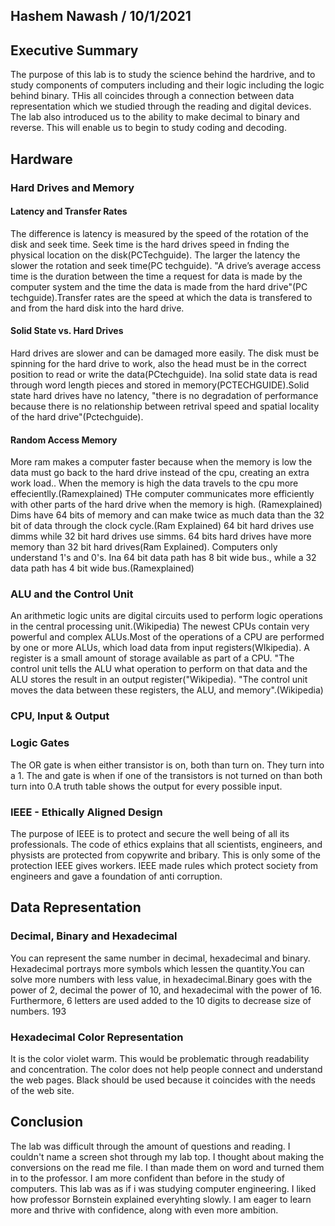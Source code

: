 ## Hashem Nawash / 10/1/2021

## Executive Summary 
The purpose of this lab is to study the science behind the hardrive, and to study components of computers including and their logic including  the logic behind binary. THis all coincides through a connection between data representation which we studied through the reading and digital devices. The lab also introduced us to the ability to make decimal to binary and reverse. 
This will enable us to begin to study coding and decoding. 

## Hardware
### Hard Drives and Memory
#### Latency and Transfer Rates 
The difference is latency is measured by the speed of the rotation of the disk and seek time. Seek time is the hard drives speed in fnding the physical location on the disk(PCTechguide). The larger the latency the slower the rotation and seek time(PC techguide). "A drive’s average access time is the duration  between the time a request for data is made by the computer system and the time the data is made from the hard  drive"(PC techguide).Transfer rates are the speed at which the data is transfered to and from the hard disk into the hard drive. 
#### Solid State vs. Hard Drives 
Hard drives are slower and can be damaged more easily. The disk must be spinning for the hard drive to work, also the head must be in the correct position to read or write the data(PCtechguide). Ina solid state data is read through word length pieces and stored in memory(PCTECHGUIDE).Solid state hard drives have no latency, "there is no degradation of performance because there is no relationship between retrival speed and spatial locality of the hard drive"(Pctechguide).
#### Random Access Memory 
  More ram makes a computer faster because when the memory is low the data must go back to the hard drive instead of the cpu, creating an extra work load.. When the memory is high the data travels to the cpu more effecientlly.(Ramexplained) THe  computer communicates more efficiently with other parts of the hard drive when the memory is high. (Ramexplained) Dims have 64 bits of memory and can make twice as much data than the 32 bit of data through the clock cycle.(Ram Explained) 64 bit hard drives use dimms while 32 bit hard drives use simms. 64 bits hard drives have more memory than 32 bit hard drives(Ram Explained). Computers only understand 1's and 0's. Ina 64 bit data path has 8 bit wide bus., while a 32 data path has 4 bit wide bus.(Ramexplained)   

### ALU and the Control Unit
An arithmetic logic units  are digital circuits used to perform   logic operations in the central processing unit.(Wikipedia) The newest CPUs contain very powerful and complex ALUs.Most of the operations of a CPU are performed by one or more ALUs, which load data from input registers(WIkipedia). A register is a small amount of storage available as part of a CPU. "The control unit tells the ALU what operation to perform on that data and the ALU stores the result in an output register("Wikipedia). "The control unit moves the data between these registers, the ALU, and memory".(Wikipedia)


  
### CPU, Input & Output
### Logic Gates 
The OR gate is when either transistor is on, both than turn on. They turn into a 1. The and gate is when if one of the transistors is not turned on than both turn into 0.A truth table shows the output for every possible input.

### IEEE - Ethically Aligned Design
The purpose of IEEE is to protect and secure the well being of all its professionals. The code of ethics explains that all scientists, engineers, and physists are protected from copywrite and bribary. This is only some of the protection IEEE gives workers. IEEE made rules which protect society from engineers and gave a foundation of anti corruption.

## Data Representation
### Decimal, Binary and Hexadecimal
You can represent the same number in decimal, hexadecimal and binary. Hexadecimal portrays more symbols which lessen the quantity.You can solve more numbers with less value, in hexadecimal.Binary goes with the power of 2, decimal the power of 10, and hexadecimal with the power of 16. Furthermore, 6 letters are used added to the 10 digits to decrease size of numbers.
193 


### Hexadecimal Color Representation
It is the color violet warm. This would be problematic through readability and concentration. The color does not help people connect and understand  the web pages. Black should be used because it coincides with the needs of the web site.

## Conclusion
 The lab was difficult through the amount of questions and reading. I couldn't name a screen shot through my lab top. I thought about making the conversions on the read me file. I than made them on word and turned them in to the professor. I am more confident than before in the study of computers. This lab was as if i was studying computer engineering. I liked how professor Bornstein explained everyhting slowly. I am eager to learn more and thrive with confidence, along with even more ambition. 
